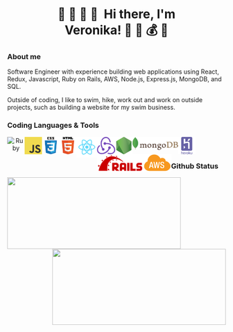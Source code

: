 <h1 align="center">🧿&nbsp;🤠&nbsp;🐸&nbsp;🚀&nbsp;&nbsp;Hi there, I'm Veronika!&nbsp;🐯&nbsp;🤎&nbsp;💰‍&nbsp;🦈</h1>


### About me

Software Engineer with experience building web applications using React, Redux, Javascript, Ruby on Rails, AWS, Node.js, Express.js, MongoDB, and SQL.

Outside of coding, I like to swim, hike, work out and work on outside projects, such as building a website for my swim business. 

### Coding Languages & Tools
<div align="center">
<img align="left" alt="Ruby" width="40px" src="https://cdn.iconscout.com/icon/free/png-256/ruby-47-1175102.png" />

<img align="left" alt="JavaScript" width="40px" src="https://raw.githubusercontent.com/github/explore/80688e429a7d4ef2fca1e82350fe8e3517d3494d/topics/javascript/javascript.png" />

<img align="left" alt="CSS3" width="40px" src="https://raw.githubusercontent.com/github/explore/80688e429a7d4ef2fca1e82350fe8e3517d3494d/topics/css/css.png" />

<img align="left" alt="HTML5" width="40px" src="https://raw.githubusercontent.com/github/explore/80688e429a7d4ef2fca1e82350fe8e3517d3494d/topics/html/html.png" />

<img align="left" alt="React" width="47px" src="https://raw.githubusercontent.com/github/explore/80688e429a7d4ef2fca1e82350fe8e3517d3494d/topics/react/react.png" />

<img align="left" alt="Redux" height="40px" src="https://raw.githubusercontent.com/jangcla/github-profile/3b4d2cde84319e2b6dc1b0a042ba2fb9199a6a35/profile-photos/redux-icon.svg" />

<img align="left" alt="Node.js" width="40px" src="https://raw.githubusercontent.com/github/explore/80688e429a7d4ef2fca1e82350fe8e3517d3494d/topics/nodejs/nodejs.png" />

<img align="left" alt="MongoDB" height="30px" src="https://github.com/jangcla/github-profile/blob/main/profile-photos/mgdb-icon.png?raw=true" />

<img align='left' alt='heroku' width='40px' src="https://github.com/jangcla/github-profile/blob/main/profile-photos/heroku-icon.png?raw=true" />

<img align='left' alt='ruby-rails' height='40px' src="https://github.com/jangcla/github-profile/blob/main/profile-photos/ruby-on-rails-icon.png?raw=true" />

<img align='left' alt='AWS' height='40px' src="https://github.com/jangcla/github-profile/blob/main/profile-photos/aws.png?raw=true" />
</div>
 <br />
 <br />

### Github Status

<img align="left" height='165px' width='400px' src="https://github-readme-stats.vercel.app/api/top-langs/?username=vpilipenko334&layout=compact&theme=midnight-purple" />

<img align="right" height='175px' width='400px' src="https://github-readme-stats.vercel.app/api?username=vpilipenko334&show_icons=true&theme=midnight-purple"/>
